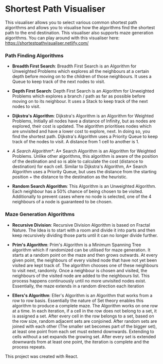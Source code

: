 # Shortest Path Visualiser

This visualiser allows you to select various common shortest path algorithms and allows you to visualise how the algorithms find the shortest path to the end destination. This visualiser also supports maze generation algorithms. You can play around with this visualiser here: https://shortestpathvisualiser.netlify.com/

### Path Finding Algorithms

- **Breadth First Search**: Breadth First Search is an Algorithm for Unweighted Problems which explores
      all the neighbours at a certain depth before moving on to the children of those neighbours. It uses a
      Queue to keep track of the next nodes to visit.



- **Depth First Search**: Depth First Search is an Algorithm for Unweighted Problems which explores a
                  branch / path as far as possible before moving on to its neighbour. It uses a Stack to keep track of the
                  next nodes to visit.



- **Dijkstra's Algorithm**: Dijkstra's Algorithm is an Algorithm for Weighted Problems, Initially all
                  nodes have a distance of Infinity, but as nodes are explored, their cost is updated. The algorithm
                  prioritises nodes which are unvisited and have a lower cost to explore, next. In doing so, you find the
                  shortest path. Dijkstra's Algorithm uses a Priority Queue to keep track of
                  the nodes to visit. A distance from 1 cell to another is 1.



- **A* Search Algorithm**: A* Search Algorithm is an Algorithm for Weighted Problems. Unlike other
                  algorithms, this algorithm is aware of the position of the destination and so is able to calculate the
                  cost (distance to destination) for each cell. Similar to Dijkstra's Algorithm,  A* Search Algorithm uses a Priority Queue, but uses the distance from the starting position + the distance to the destination as the heuristic.



- **Random Search Algorithm**: This Algorithm is an Unweighted Algorithm. Each neighbour has a 50%
                  chance of being chosen to be visited. Additionally to prevent cases where no node is selected, one of
                  the 4 neighbours of a node is guaranteed to be chosen.

  

### Maze Generation Algorithms

- **Recursive Division**: Recursive Division Algorithm is based on Fractal Nature. The Idea is to start
                  with a room and divide it into parts and then keep recursively dividing those parts until it can no
                  longer divide further.



- **Prim's Algorithm**: Prim's Algorithm is a Minimum Spanning Tree algorithm which if randomized can be
                  utilised for maze generation. It starts at a random point on the maze and then grows outwards. At every given point,
                  the neighbours of every visited node that have not yet been visited are kept track of. The algorithm
                  chooses one of these neighbours to visit next, randomly. Once a neighbour is chosen and visited, the neighbours
                  of the visited node are added to the neighbours list. This process happens continuously until no more unvisited
                  nodes exist. Essentially, the maze extends in a random direction each iteration



- **Ellers's Algorithm**: Eller's Algorithm is an Algorithm that works from a row to row basis. Essentially
                      the nature of Set theory enables this algorithm to produce a complete maze. The Algorithm works on
                      one row at a time. In each iteration, if a cell in the row does not belong to a set, it is assigned
                      a set. After every cell in the row belongs to a set, based on the row size, random adjacent sets are
                      conjoined. After random sets are joined with each other (The smaller set becomes part of the bigger
                      set), at least one point from each set must extend downwards. Extending to cells without a set expands
                      the growing set. After every set is extended downwards from at least one point, the iteration is complete and the process repeats.



This project was created with React.
